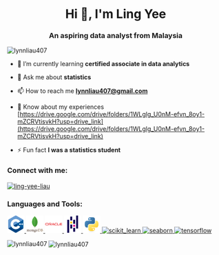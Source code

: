 <h1 align="center">Hi 👋, I'm Ling Yee</h1>
<h3 align="center">An aspiring data analyst from Malaysia</h3>

<p align="left"> <img src="https://komarev.com/ghpvc/?username=lynnliau407&label=Profile%20views&color=0e75b6&style=flat" alt="lynnliau407" /> </p>

- 🌱 I’m currently learning **certified associate in data analytics**

- 💬 Ask me about **statistics**

- 📫 How to reach me **lynnliau407@gmail.com**

- 📄 Know about my experiences [https://drive.google.com/drive/folders/1WLglg_U0nM-efvn_8oy1-mZCRVtisvkH?usp=drive_link](https://drive.google.com/drive/folders/1WLglg_U0nM-efvn_8oy1-mZCRVtisvkH?usp=drive_link)

- ⚡ Fun fact **I was a statistics student**

<h3 align="left">Connect with me:</h3>
<p align="left">
<a href="https://linkedin.com/in/ling-yee-liau" target="blank"><img align="center" src="https://raw.githubusercontent.com/rahuldkjain/github-profile-readme-generator/master/src/images/icons/Social/linked-in-alt.svg" alt="ling-yee-liau" height="30" width="40" /></a>
</p>

<h3 align="left">Languages and Tools:</h3>
<p align="left"> <a href="https://www.w3schools.com/cpp/" target="_blank" rel="noreferrer"> <img src="https://raw.githubusercontent.com/devicons/devicon/master/icons/cplusplus/cplusplus-original.svg" alt="cplusplus" width="40" height="40"/> </a> <a href="https://www.mongodb.com/" target="_blank" rel="noreferrer"> <img src="https://raw.githubusercontent.com/devicons/devicon/master/icons/mongodb/mongodb-original-wordmark.svg" alt="mongodb" width="40" height="40"/> </a> <a href="https://www.oracle.com/" target="_blank" rel="noreferrer"> <img src="https://raw.githubusercontent.com/devicons/devicon/master/icons/oracle/oracle-original.svg" alt="oracle" width="40" height="40"/> </a> <a href="https://pandas.pydata.org/" target="_blank" rel="noreferrer"> <img src="https://raw.githubusercontent.com/devicons/devicon/2ae2a900d2f041da66e950e4d48052658d850630/icons/pandas/pandas-original.svg" alt="pandas" width="40" height="40"/> </a> <a href="https://www.python.org" target="_blank" rel="noreferrer"> <img src="https://raw.githubusercontent.com/devicons/devicon/master/icons/python/python-original.svg" alt="python" width="40" height="40"/> </a> <a href="https://scikit-learn.org/" target="_blank" rel="noreferrer"> <img src="https://upload.wikimedia.org/wikipedia/commons/0/05/Scikit_learn_logo_small.svg" alt="scikit_learn" width="40" height="40"/> </a> <a href="https://seaborn.pydata.org/" target="_blank" rel="noreferrer"> <img src="https://seaborn.pydata.org/_images/logo-mark-lightbg.svg" alt="seaborn" width="40" height="40"/> </a> <a href="https://www.tensorflow.org" target="_blank" rel="noreferrer"> <img src="https://www.vectorlogo.zone/logos/tensorflow/tensorflow-icon.svg" alt="tensorflow" width="40" height="40"/> </a> </p>

<p><img align="left" src="https://github-readme-stats.vercel.app/api/top-langs?username=lynnliau407&show_icons=true&locale=en&layout=compact" alt="lynnliau407" /></p>

<p>&nbsp;<img align="center" src="https://github-readme-stats.vercel.app/api?username=lynnliau407&show_icons=true&locale=en" alt="lynnliau407" /></p>
